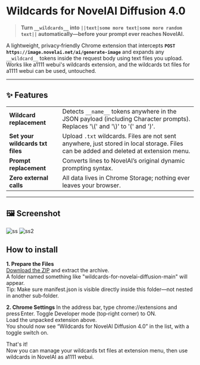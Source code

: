 ﻿# Wildcards for NovelAI Diffusion 4.0

> **Turn `__wildcards__` into `||text|some more text|some more random text||` automatically—before your prompt ever reaches NovelAI.**

A lightweight, privacy‑friendly Chrome extension that intercepts **`POST https://image.novelai.net/ai/generate-image`** and expands any `__wildcard__` tokens inside the request body using text files you upload.  
Works like a1111 webui's wildcards extension, and the wildcards txt files for a1111 webui can be used, untouched.

---

## ✨ Features
| | |
|---|---|
| **Wildcard replacement** | Detects `__name__` tokens anywhere in the JSON payload (including Character prompts). Replaces '\\\(' and '\\\)' to '(' and ')'.|
| **Set your wildcards txt files** | Upload `.txt` wildcards. Files are not sent anywhere, just stored in local storage. Files can be added and deleted at extension menu.|
| **Prompt replacement** | Converts lines to NovelAI’s original dynamic prompting syntax. |
| **Zero external calls** | All data lives in Chrome Storage; nothing ever leaves your browser. |

---

## 🖼️ Screenshot
![ss](https://github.com/user-attachments/assets/3f67ae5c-43e3-48d0-b446-acb3781757c1)
![ss2](https://github.com/user-attachments/assets/763a5d89-c578-47aa-a617-be212cca022a)

## How to install
**1. Prepare the Files**  
[Download the ZIP](https://github.com/david419kr/wildcards-for-novelai-diffusion/archive/refs/heads/main.zip) and extract the archive.  
A folder named something like "wildcards-for-novelai-diffusion-main" will appear.  
Tip: Make sure manifest.json is visible directly inside this folder—not nested in another sub‑folder.  

**2. Chrome Settings** 
In the address bar, type chrome://extensions and press Enter. 
Toggle Developer mode (top‑right corner) to ON.  
Load the unpacked extension above.  
You should now see “Wildcards for NovelAI Diffusion 4.0” in the list, with a toggle switch on.  
  
That's it!  
Now you can manage your wildcards txt files at extension menu, then use wildcards in NovelAI as a1111 webui.
